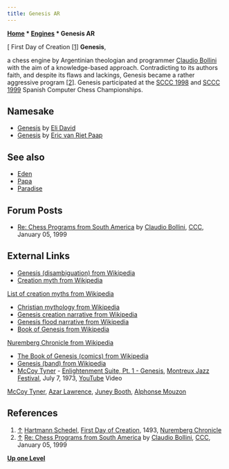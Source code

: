 ```yaml
---
title: Genesis AR
---
```

**[Home](Home "Home") * [Engines](Engines "Engines") * Genesis AR**

\[ First Day of Creation <a id="cite-note-1" href="#cite-ref-1">[1]</a>
**Genesis**,

a chess engine by Argentinian theologian and programmer [Claudio Bollini](Claudio_Bollini "Claudio Bollini") with the aim of a knowledge-based approach.
Contradicting to its authors faith, and despite its flaws and lackings, Genesis became a rather aggressive program <a id="cite-note-2" href="#cite-ref-2">[2]</a>.
Genesis participated at the [SCCC 1998](SCCC_1998 "SCCC 1998") and [SCCC 1999](SCCC_1999 "SCCC 1999") Spanish Computer Chess Championships.

## Namesake

- [Genesis](Genesis_IL "Genesis IL") by [Eli David](Eli_David "Eli David")
- [Genesis](Genesis_NL "Genesis NL") by [Eric van Riet Paap](Eric_van_Riet_Paap "Eric van Riet Paap")

## See also

- [Eden](Eden "Eden")
- [Papa](Papa "Papa")
- [Paradise](Paradise "Paradise")

## Forum Posts

- [Re: Chess Programs from South America](https://www.stmintz.com/ccc/index.php?id=38360) by [Claudio Bollini](Claudio_Bollini "Claudio Bollini"), [CCC](CCC "CCC"), January 05, 1999

## External Links

- [Genesis (disambiguation) from Wikipedia](https://en.wikipedia.org/wiki/Genesis)
- [Creation myth from Wikipedia](https://en.wikipedia.org/wiki/Creation_myth)

[List of creation myths from Wikipedia](https://en.wikipedia.org/wiki/List_of_creation_myths)

- [Christian mythology from Wikipedia](https://en.wikipedia.org/wiki/Christian_mythology)
- [Genesis creation narrative from Wikipedia](https://en.wikipedia.org/wiki/Genesis_creation_narrative)
- [Genesis flood narrative from Wikipedia](https://en.wikipedia.org/wiki/Genesis_flood_narrative)
- [Book of Genesis from Wikipedia](https://en.wikipedia.org/wiki/Book_of_Genesis)

[Nuremberg Chronicle from Wikipedia](https://en.wikipedia.org/wiki/Nuremberg_Chronicle)

- [The Book of Genesis (comics) from Wikipedia](https://en.wikipedia.org/wiki/Book_of_Genesis)
- [Genesis (band) from Wikipedia](https://en.wikipedia.org/wiki/Genesis_%28band%29)
- [McCoy Tyner](Category:McCoy_Tyner "Category:McCoy Tyner") - [Enlightenment Suite, Pt. 1 - Genesis](https://en.wikipedia.org/wiki/Enlightenment_%28McCoy_Tyner_album%29), [Montreux Jazz Festival](https://en.wikipedia.org/wiki/Montreux_Jazz_Festival), July 7, 1973, [YouTube](https://en.wikipedia.org/wiki/YouTube) Video

[McCoy Tyner](Category:McCoy_Tyner "Category:McCoy Tyner"), [Azar Lawrence](https://en.wikipedia.org/wiki/Azar_Lawrence), [Juney Booth](https://en.wikipedia.org/wiki/Juini_Booth), [Alphonse Mouzon](Category:Alphonse_Mouzon "Category:Alphonse Mouzon")

## References

1. <a id="cite-ref-1" href="#cite-note-1">↑</a> [Hartmann Schedel](https://en.wikipedia.org/wiki/Hartmann_Schedel), [First Day of Creation](https://en.wikipedia.org/wiki/File:Nuremberg_chronicles_-_f_2v.png), 1493, [Nuremberg Chronicle](https://en.wikipedia.org/wiki/Nuremberg_Chronicle)
1. <a id="cite-ref-2" href="#cite-note-2">↑</a> [Re: Chess Programs from South America](https://www.stmintz.com/ccc/index.php?id=38360) by [Claudio Bollini](Claudio_Bollini "Claudio Bollini"), [CCC](CCC "CCC"), January 05, 1999

**[Up one Level](Engines "Engines")**

